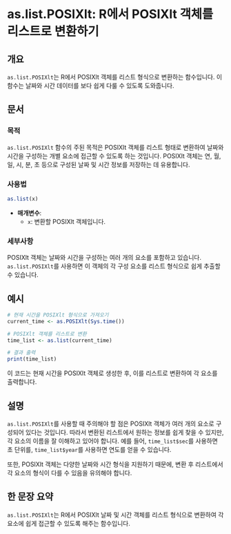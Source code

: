 <!--
Meta Description: # as.list.POSIXlt: R에서 POSIXlt 객체를 리스트로 변환하기 ## 개요 `as.list.POSIXlt`는 R에서 POSIXlt 객체를 리스트 형식으로 변환하는 함수입니다. 이 함수는 날짜와 시간 데이터를 보다 쉽게 다룰 수 있도록 도와줍니다. ## ...
Meta Keywords: posixlt, list, 객체를, 리스트, 형식으로
-->

# as.list.POSIXlt: R에서 POSIXlt 객체를 리스트로 변환하기

## 개요
`as.list.POSIXlt`는 R에서 POSIXlt 객체를 리스트 형식으로 변환하는 함수입니다. 이 함수는 날짜와 시간 데이터를 보다 쉽게 다룰 수 있도록 도와줍니다.

## 문서
### 목적
`as.list.POSIXlt` 함수의 주된 목적은 POSIXlt 객체를 리스트 형태로 변환하여 날짜와 시간을 구성하는 개별 요소에 접근할 수 있도록 하는 것입니다. POSIXlt 객체는 연, 월, 일, 시, 분, 초 등으로 구성된 날짜 및 시간 정보를 저장하는 데 유용합니다.

### 사용법
```R
as.list(x)
```

- **매개변수**:
  - `x`: 변환할 POSIXlt 객체입니다.

### 세부사항
POSIXlt 객체는 날짜와 시간을 구성하는 여러 개의 요소를 포함하고 있습니다. `as.list.POSIXlt`를 사용하면 이 객체의 각 구성 요소를 리스트 형식으로 쉽게 추출할 수 있습니다.

## 예시
```R
# 현재 시간을 POSIXlt 형식으로 가져오기
current_time <- as.POSIXlt(Sys.time())

# POSIXlt 객체를 리스트로 변환
time_list <- as.list(current_time)

# 결과 출력
print(time_list)
```

이 코드는 현재 시간을 POSIXlt 객체로 생성한 후, 이를 리스트로 변환하여 각 요소를 출력합니다.

## 설명
`as.list.POSIXlt`를 사용할 때 주의해야 할 점은 POSIXlt 객체가 여러 개의 요소로 구성되어 있다는 것입니다. 따라서 변환된 리스트에서 원하는 정보를 쉽게 찾을 수 있지만, 각 요소의 이름을 잘 이해하고 있어야 합니다. 예를 들어, `time_list$sec`를 사용하면 초 단위를, `time_list$year`를 사용하면 연도를 얻을 수 있습니다.

또한, POSIXlt 객체는 다양한 날짜와 시간 형식을 지원하기 때문에, 변환 후 리스트에서 각 요소의 형식이 다를 수 있음을 유의해야 합니다. 

## 한 문장 요약
`as.list.POSIXlt`는 R에서 POSIXlt 날짜 및 시간 객체를 리스트 형식으로 변환하여 각 요소에 쉽게 접근할 수 있도록 해주는 함수입니다.